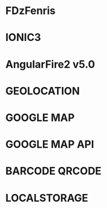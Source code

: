 # FDzFenris 
# IONIC3
# AngularFire2 v5.0
# GEOLOCATION
# GOOGLE MAP
# GOOGLE MAP API
# BARCODE QRCODE
# LOCALSTORAGE




